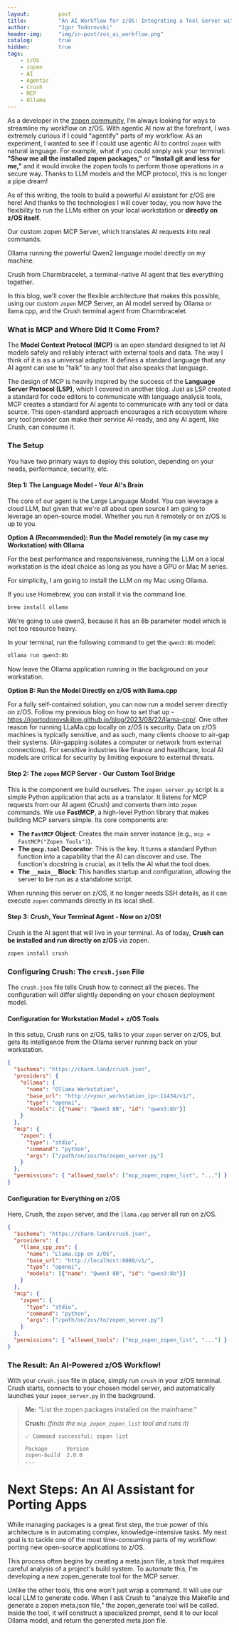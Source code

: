 ```yaml
---
layout:         post
title:          "An AI Workflow for z/OS: Integrating a Tool Server with Crush"
author:         "Igor Todorovski"
header-img:     "img/in-post/zos_ai_workflow.png"
catalog:        true
hidden:         true
tags:
    - z/OS
    - zopen
    - AI
    - Agentic
    - Crush
    - MCP
    - Ollama
---
```


As a developer in the [zopen community](https://zopen.community/), I’m always looking for ways to streamline my workflow on z/OS. With agentic AI now at the forefront, I was extremely curious if I could "agentify" parts of my workflow. 
As an experiment, I wanted to see if I could use agentic AI to control `zopen` with natural language. For example, what if you could simply ask your terminal: **"Show me all the installed zopen packages,"** or **"Install git and less for me,"** and it would invoke the zopen tools to perform those operations in a secure way. Thanks to LLM models and the MCP protocol, this is no longer a pipe dream! 


As of this writing, the tools to build a powerful AI assistant for z/OS are here! And thanks to the technologies I will cover today, you now have the flexibility to run the LLMs either on your local workstation or **directly on z/OS itself**.

Our custom zopen MCP Server, which translates AI requests into real commands.

Ollama running the powerful Qwen2 language model directly on my machine.

Crush from Charmbracelet, a terminal-native AI agent that ties everything together.

In this blog, we'll cover the flexible architecture that makes this possible, using our custom `zopen` MCP Server, an AI model served by Ollama or llama.cpp, and the Crush terminal agent from Charmbracelet.

### What is MCP and Where Did It Come From?

The **Model Context Protocol (MCP)** is an open standard designed to let AI models safely and reliably interact with external tools and data. The way I think of it is as a universal adapter. It defines a standard language that any AI agent can use to "talk" to any tool that also speaks that language.

The design of MCP is heavily inspired by the success of the **Language Server Protocol (LSP)**, which I covered in another blog. Just as LSP created a standard for code editors to communicate with language analysis tools, MCP creates a standard for AI agents to communicate with any tool or data source. This open-standard approach encourages a rich ecosystem where any tool provider can make their service AI-ready, and any AI agent, like Crush, can consume it.

### The Setup

You have two primary ways to deploy this solution, depending on your needs, performance, security, etc.

#### Step 1: The Language Model - Your AI's Brain

The core of our agent is the Large Language Model. You can leverage a cloud LLM, but given that we're all about open source I am going to leverage an open-source model. Whether you run it remotely or on z/OS is up to you.

**Option A (Recommended): Run the Model remotely (in my case my Workstation) with Ollama**

For the best performance and responsiveness, running the LLM on a local workstation is the ideal choice as long as you have a GPU or Mac M series.

For simplicity, I am going to install the LLM on my Mac using Ollama.

If you use Homebrew, you can install it via the command line.

```bash
brew install ollama
```

We're going to use qwen3, because it has an 8b parameter model which is not too resource heavy. 

In your terminal, run the following command to get the `qwen3:8b` model:

```bash
ollama run qwen3:8b
```

Now leave the Ollama application running in the background on your workstation.

**Option B: Run the Model Directly on z/OS with llama.cpp**

For a fully self-contained solution, you can now run a model server directly on z/OS. Follow my previous blog on how to set that up - https://igortodorovskiibm.github.io/blog/2023/08/22/llama-cpp/.
One other reason for running LLaMa.cpp locally on z/OS is security. Data on z/OS machines is typically sensitive, and as such, many clients choose to air-gap their systems. (Air-gapping isolates a computer or network from external connections). For sensitive industries like finance and healthcare, local AI models are critical for security by limiting exposure to external threats.

#### Step 2: The `zopen` MCP Server - Our Custom Tool Bridge

This is the component we build ourselves. The `zopen_server.py` script is a simple Python application that acts as a translator. It listens for MCP requests from our AI agent (Crush) and converts them into `zopen` commands. We use **FastMCP**, a high-level Python library that makes building MCP servers simple. Its core components are:

  * **The `FastMCP` Object**: Creates the main server instance (e.g., `mcp = FastMCP("Zopen Tools")`).
  * **The `@mcp.tool` Decorator**: This is the key. It turns a standard Python function into a capability that the AI can discover and use. The function's docstring is crucial, as it tells the AI what the tool does.
  * **The `__main__` Block**: This handles startup and configuration, allowing the server to be run as a standalone script.

When running this server on z/OS, it no longer needs SSH details, as it can execute `zopen` commands directly in its local shell.

#### Step 3: Crush, Your Terminal Agent - Now on z/OS!

Crush is the AI agent that will live in your terminal. As of today, **Crush can be installed and run directly on z/OS** via zopen.

```bash
zopen install crush
```

### Configuring Crush: The `crush.json` File

The `crush.json` file tells Crush how to connect all the pieces. The configuration will differ slightly depending on your chosen deployment model.

#### Configuration for Workstation Model + z/OS Tools

In this setup, Crush runs on z/OS, talks to your `zopen` server on z/OS, but gets its intelligence from the Ollama server running back on your workstation.

```json
{
  "$schema": "https://charm.land/crush.json",
  "providers": {
    "ollama": {
      "name": "Ollama Workstation",
      "base_url": "http://<your_workstation_ip>:11434/v1/",
      "type": "openai",
      "models": [{"name": "Qwen3 8B", "id": "qwen3:8b"}]
    }
  },
  "mcp": {
    "zopen": {
      "type": "stdio",
      "command": "python",
      "args": ["/path/on/zos/to/zopen_server.py"]
    }
  },
  "permissions": { "allowed_tools": ["mcp_zopen_zopen_list", "..."] }
}
```

#### Configuration for Everything on z/OS

Here, Crush, the `zopen` server, and the `llama.cpp` server all run on z/OS.

```json
{
  "$schema": "https://charm.land/crush.json",
  "providers": {
    "llama_cpp_zos": {
      "name": "Llama.cpp on z/OS",
      "base_url": "http://localhost:8080/v1/",
      "type": "openai",
      "models": [{"name": "Qwen3 8B", "id": "qwen3:8b"}]
    }
  },
  "mcp": {
    "zopen": {
      "type": "stdio",
      "command": "python",
      "args": ["/path/on/zos/to/zopen_server.py"]
    }
  },
  "permissions": { "allowed_tools": ["mcp_zopen_zopen_list", "..."] }
}
```

### The Result: An AI-Powered z/OS Workflow!

With your `crush.json` file in place, simply run `crush` in your z/OS terminal. Crush starts, connects to your chosen model server, and automatically launches your `zopen_server.py` in the background.

> **Me:** "List the zopen packages installed on the mainframe."
>
> **Crush:** *(finds the `mcp_zopen_zopen_list` tool and runs it)*
>
> ```
> ✅ Command successful: zopen list
> 
> Package      Version
> zopen-build  2.0.0
> ...
> 
> ```

# Next Steps: An AI Assistant for Porting Apps
While managing packages is a great first step, the true power of this architecture is in automating complex, knowledge-intensive tasks. My next goal is to tackle one of the most time-consuming parts of my workflow: porting new open-source applications to z/OS.

This process often begins by creating a meta.json file, a task that requires careful analysis of a project's build system. To automate this, I'm developing a new zopen_generate tool for the MCP server.

Unlike the other tools, this one won't just wrap a command. It will use our local LLM to generate code. When I ask Crush to "analyze this Makefile and generate a zopen meta.json file," the zopen_generate tool will be called. Inside the tool, it will construct a specialized prompt, send it to our local Ollama model, and return the generated meta.json file.
